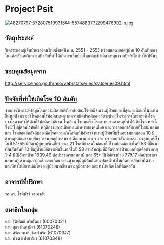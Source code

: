# Project Psit
[![48270797-372807519931564-5574883772299476992-n.jpg](https://i.postimg.cc/h4YD10p5/48270797-372807519931564-5574883772299476992-n.jpg)](https://postimg.cc/mhQWb7xY)

## วัตถุประสงค์
วิเคราะยอดผู้เจ็บป่วยของคนไทยตั้งแต่ปี พ.ศ. 2551 - 2555 พร้อมแสดงยอดผู้ป่วย 10 อันดับของในแต่ละปีและวิเคราะห์ปัจจัยที่ทำให้เกิดการเจ็บป่วยในแต่ละปีว่ามีสาเหตุมาจากปัจจัยใดบ้างในปีนั้นๆ

## ขอบคุณข้อมูลจาก
http://service.nso.go.th/nso/web/statseries/statseries09.html

## [ปัจจัยที่ทำให้เกิดโรค 10 อันดับ](file:///C:/Users/user/Desktop/comparison.svg)
   จากการวิเคราะห์ข้อมูลโรคความผิดปกติเกี่ยวกับต่อมไร้ท่อมีจำนวนผู้ป่วยเยอะที่สุดและมีแนวโน้มเพิ่มขึ้นทุกปี เพราะว่าโรคต่อมไร้ท่อมีสาเหตุจากความผิดปรกติของอวัยวะต่างๆในร่างกายโดยตรงซึ่งโรคบางโรคจะทำให้ต่อมไร้ท่อผิดปกติเช่น โรคอ้วน โรคมะเร็ง โรคเบาหวานสาเหตุที่ทำให้เกิดโรคเหล่านี้ซึ่งน้ำไปสู่ต่อมไร้ท่อคือ พฤติกรรมการเลือกทานอาหารของคนไทย และการออกกำลังกายที่ไม่สม่ำเสมอ และ โรคยอดฮิตอันดับสองคือโรคความดันโลหิตที่มีอัตราจำนวนผู้ป่วยเพิ่มขึ้นอย่างมากตลอด 10 ปี สาเหตุหลักมาจาก พันธุกรรม พฤติกรรมการเลือกทานอาหาร และการออกกำลังกายและ การสูบบุหรี่ซึ่งในปี 51-55 มีอัตราผู้สูบบุหรี่เฉลี่ยร้อยละ 21 โรคที่น่าสนใจถัดมาคือโรคปอดอักเสบในปี 53 ที่ขึ้นมาเป็นอันดับที่ 10 ซึ่งผู้ป่วยมีอัตราเพิ่มขึ้นมากในปี 53 สำหรับกลุ่มที่มีอัตราการป่วยมากที่สุดคือช่วงอายุ 1-4 ปี(มีอัตราป่วย 1939.49 ต่อประชากรแสนคน) และ 65+ ปี(มีอัตราป่วย 779.17 ต่อประชากรแสนคน)
สาเหตุมาจากเด็กแรกเกิดและคนสูงอายุมีภูมิคุ้มกันทางปอดต่ำทำให้เกิดปอดอักเสบได้ง่าย และที่ทำให้มีการเติบโตของผู้ป่วยมากขึ้นเพราะภูมิอากาศ และ ทำให้เกิดเชื้อที่ติดต่อกัน

## อาจารย์ที่ปรึกษา
รศ.ดร. โชติพัชร์ ภรณวลัย 

## สมาชิกในกลุ่ม
นาย ฐิติพัฒน์ อริยรัตนา (60070021)  
นาย สุธา บินกามิตร์ (61070248)  
นาย ศรัณยพงศ์ จันทร์พริก (61070347)  
นาย ฬชต แปงการิยา (61070348)  



  
